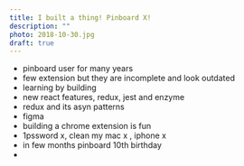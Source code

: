 ```yaml
---
title: I built a thing! Pinboard X!
description: ""
photo: 2018-10-30.jpg
draft: true
---
```


- pinboard user for many years
- few extension but they are incomplete and look outdated
- learning by building
- new react features, redux, jest and enzyme
- redux and its asyn patterns
- figma
- building a chrome extension is fun
- 1pssword x, clean my mac x , iphone x
- in few months pinboard 10th birthday
- 
